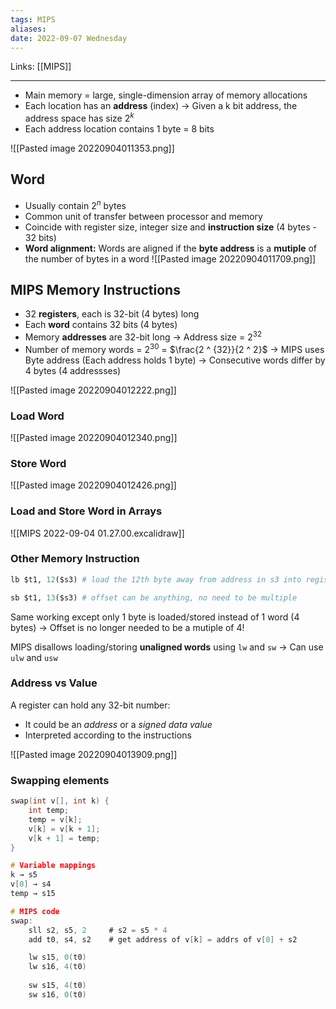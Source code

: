 ```yaml
---
tags: MIPS
aliases: 
date: 2022-09-07 Wednesday
---
```

Links: [[MIPS]]
- - -

- Main memory = large, single-dimension array of memory allocations
- Each location has an **address** (index) → Given a k bit address, the address space has size $2^k$
- Each address location contains 1 byte = 8 bits

![[Pasted image 20220904011353.png]]

## Word
- Usually contain $2^n$ bytes
- Common unit of transfer between processor and memory
- Coincide with register size, integer size and **instruction size** (4 bytes - 32 bits)
- **Word alignment:** Words are aligned if the **byte address** is a **mutiple** of the number of bytes in a word
![[Pasted image 20220904011709.png]]

## MIPS Memory Instructions
- 32 **registers**, each is 32-bit (4 bytes) long
- Each **word** contains 32 bits (4 bytes)
- Memory **addresses** are 32-bit long → Address size = $2^{32}$
- Number of memory words = $2^{30}$ = $\frac{2 ^ {32}}{2 ^ 2}$ → MIPS uses Byte address (Each address holds 1 byte) → Consecutive words differ by 4 bytes (4 addressses)

![[Pasted image 20220904012222.png]]

### Load Word
![[Pasted image 20220904012340.png]]

### Store Word
![[Pasted image 20220904012426.png]]

### Load and Store Word in Arrays

![[MIPS 2022-09-04 01.27.00.excalidraw]]

### Other Memory Instruction

```python
lb $t1, 12($s3) # load the 12th byte away from address in s3 into register t1

sb $t1, 13($s3) # offset can be anything, no need to be multiple
```

Same working except only 1 byte is loaded/stored instead of 1 word (4 bytes) → Offset is no longer needed to be a mutiple of 4!

MIPS disallows loading/storing **unaligned words** using `lw` and `sw` → Can use `ulw` and `usw`

### Address vs Value

A register can hold any 32-bit number:
- It could be an *address* or a *signed data value*
- Interpreted according to the instructions

![[Pasted image 20220904013909.png]]

### Swapping elements

```C
swap(int v[], int k) {
	int temp;
	temp = v[k];
	v[k] = v[k + 1];
	v[k + 1] = temp;
}
```

```C
# Variable mappings
k → s5
v[0] → s4
temp → s15

# MIPS code
swap:
	sll s2, s5, 2     # s2 = s5 * 4
	add t0, s4, s2    # get address of v[k] = addrs of v[0] + s2

	lw s15, 0(t0)
	lw s16, 4(t0)
	
	sw s15, 4(t0)
	sw s16, 0(t0)
```